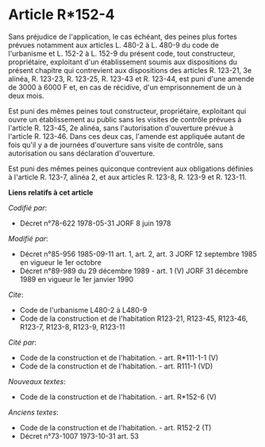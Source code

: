 # Article R*152-4

Sans préjudice de l'application, le cas échéant, des peines plus fortes prévues notamment aux articles L. 480-2 à L. 480-9 du
code de l'urbanisme et L. 152-2 à L. 152-9 du présent code, tout constructeur, propriétaire, exploitant d'un établissement
soumis aux dispositions du présent chapitre qui contrevient aux dispositions des articles R. 123-21, 3e alinéa, R. 123-23, R.
123-25, R. 123-43 et R. 123-44, est puni d'une amende de 3000 à 6000 F et, en cas de récidive, d'un emprisonnement de un à
deux mois.

Est puni des mêmes peines tout constructeur, propriétaire, exploitant qui ouvre un établissement au public sans les visites
de contrôle prévues à l'article R. 123-45, 2e alinéa, sans l'autorisation d'ouverture prévue à l'article R. 123-46. Dans ces
deux cas, l'amende est appliquée autant de fois qu'il y a de journées d'ouverture sans visite de contrôle, sans autorisation
ou sans déclaration d'ouverture.

Est puni des mêmes peines quiconque contrevient aux obligations définies à l'article R. 123-7, alinéa 2, et aux articles R.
123-8, R. 123-9 et R. 123-11.

**Liens relatifs à cet article**

_Codifié par_:

  - Décret n°78-622 1978-05-31 JORF 8 juin 1978

_Modifié par_:

  - Décret n°85-956 1985-09-11 art. 1, art. 2, art. 3 JORF 12 septembre 1985 en vigueur le 1er octobre
  - Décret n°89-989 du 29 décembre 1989 - art. 1 (V) JORF 31 décembre 1989 en vigueur le 1er janvier 1990

_Cite_:

  - Code de l'urbanisme L480-2 à L480-9
  - Code de la construction et de l'habitation R123-21, R123-45, R123-46, R123-7, R123-8, R123-9, R123-11

_Cité par_:

  - Code de la construction et de l'habitation. - art. R*111-1-1 (V)
  - Code de la construction et de l'habitation. - art. R111-1 (VD)

_Nouveaux textes_:

  - Code de la construction et de l'habitation. - art. R*152-6 (V)

_Anciens textes_:

  - Code de la construction et de l'habitation. - art. R152-2 (T)
  - Décret n°73-1007 1973-10-31 art. 53
